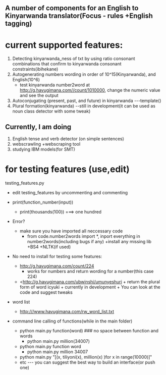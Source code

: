 ## A number of components for an English to Kinyarwanda translator(Focus - rules +English tagging)

# current supported features:

1. Detecting kinyarwanda_ness of txt by using ratio consonant combinations that confirm to kinyarwanda consonant constraints(ibihekane)
2. Autogenerating numbers wording in order of 10^15(Kinyarwanda), and English(10^6)
	+ test kinyarwanda number2word at <http://g.havugimana.com//count/1010000>, change the numeric value and see the output
3. Autoconjugating (present, past, and future) in kinyarwanda ---template()
4. Plural formation(kinyarwanda) --still in development(it can be used as noun class detector with some tweak)

## Currently, I am doing 

1. English tense and verb detector (on simple sentences)
2. webscrawling +webscraping tool
3. studying IBM models(for SMT)

# for testing features (use,edit)

testing_features.py

+ edit testing_features by uncommenting and commenting
+ print(function_number(input))
	+ print(thousands(100)) ===> one hundred 
+ Error?
	+ make sure you have imported all neccessary code
		+ from code.number2words import *, inport everything in number2words(including bugs if any)
	+install any missing lib
		+BS4
		+NLTK(if used)

+ No need to install for testing some features:
	+ <http://g.havugimana.com/count/224>
		+ works for numbers and return wording for a number(this case 224)
	+ <http://g.havugimana.com/ubwinshi/umunyeshuri		+ return the plural form of word icyuki
			+ currently in development
			+ You can look at the code and suggest tweaks
+ word list 
	+ <http:///www.havugimana.com/rw_word_list.txt> 


+ command line calling of functions(while in the main folder)
	+ python main.py function(word)    ### no space between function and words
		+ python main.py million(34007)
	+ python main.py function word 
		+ python main.py million 34007
	+ python main.py "[(x, tiliyoni(x), million(x) )for x in range(10000)]"  
	+  etc --- you can suggest the best way to build an interface(or push one)
	
